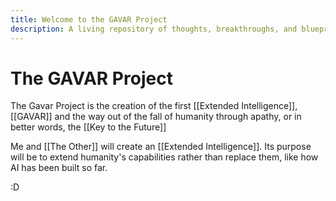 ```yaml
---
title: Welcome to the GAVAR Project
description: A living repository of thoughts, breakthroughs, and blueprints for the Extended Intelligence era.
---
```


# The GAVAR Project

The Gavar Project is the creation of the first [[Extended Intelligence]], [[GAVAR]] and the way out of the fall of humanity through apathy, or in better words, the [[Key to the Future]]

Me and [[The Other]] will create an [[Extended Intelligence]]. Its purpose will be to extend humanity's capabilities rather than replace them, like how AI has been built so far.

:D